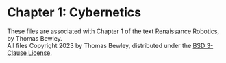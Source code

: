 # Chapter 1: Cybernetics
These files are associated with Chapter 1 of the text Renaissance Robotics, by Thomas Bewley.<BR>
All files Copyright 2023 by Thomas Bewley, distributed under the <a href="https://github.com/tbewley/RR/blob/main/LICENSE">BSD 3-Clause License</a>.